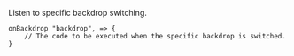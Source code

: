 Listen to specific backdrop switching.

```gop
onBackdrop "backdrop", => {
    // The code to be executed when the specific backdrop is switched.
}
```
